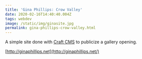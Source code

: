```yaml
---
title: 'Gina Phillips: Crow Valley'
date: 2020-02-16T14:40:40.004Z
tags: webdev
image: /static/img/ginasite.jpg
permalink: gina-phillips-crow-valley.html
---
```

A simple site done with [Craft CMS](https://craftcms.com/) to publicize a gallery opening.

[http://ginaphillips.net](http://ginaphillips.net/)
